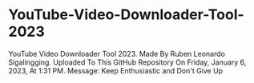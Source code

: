 # YouTube-Video-Downloader-Tool-2023
YouTube Video Downloader Tool 2023. Made By Ruben Leonardo Sigalingging. Uploaded To This GitHub Repository On Friday, January 6, 2023, At 1:31 PM. Message: Keep Enthusiastic and Don't Give Up
